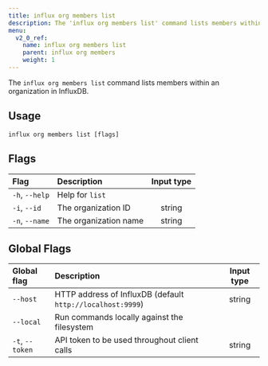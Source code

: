```yaml
---
title: influx org members list
description: The 'influx org members list' command lists members within an organization in InfluxDB.
menu:
  v2_0_ref:
    name: influx org members list
    parent: influx org members
    weight: 1
---
```


The `influx org members list` command lists members within an organization in InfluxDB.

## Usage
```
influx org members list [flags]
```

## Flags
| Flag           | Description           | Input type  |
|:----           |:-----------           |:----------: |
| `-h`, `--help` | Help for `list`       |             |
| `-i`, `--id`   | The organization ID   | string      |
| `-n`, `--name` | The organization name | string      |

## Global Flags
| Global flag     | Description                                                | Input type |
|:-----------     |:-----------                                                |:----------:|
| `--host`        | HTTP address of InfluxDB (default `http://localhost:9999`) | string     |
| `--local`       | Run commands locally against the filesystem                |            |
| `-t`, `--token` | API token to be used throughout client calls               | string     |
